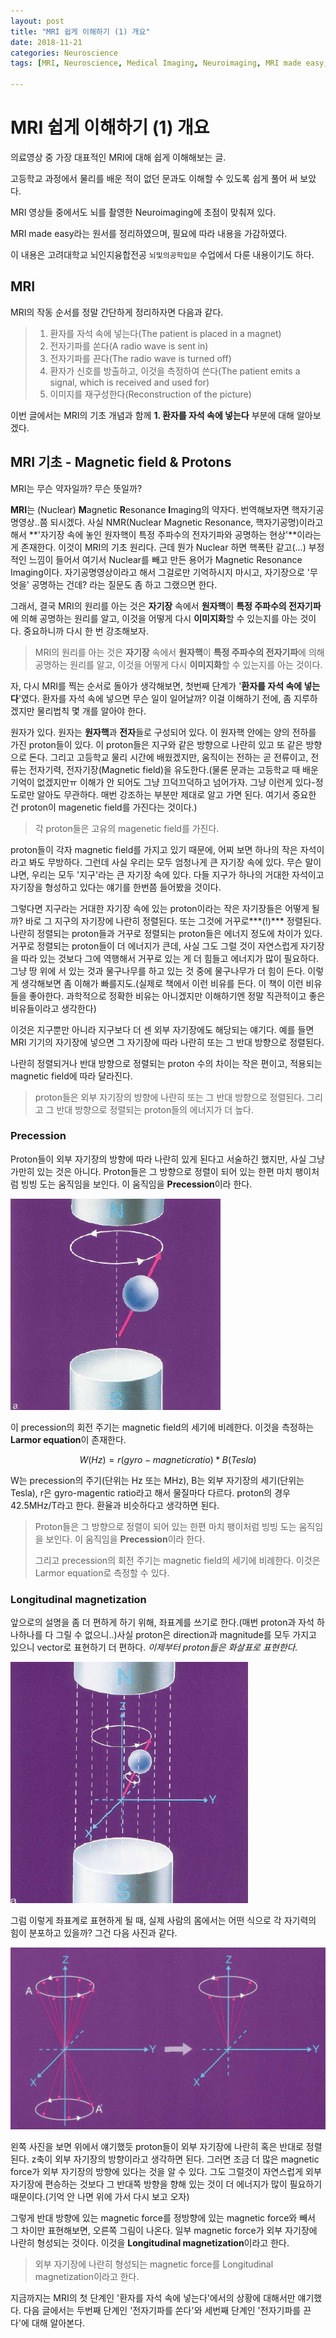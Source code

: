```yaml
---
layout: post
title: "MRI 쉽게 이해하기 (1) 개요"
date: 2018-11-21
categories: Neuroscience
tags: [MRI, Neuroscience, Medical Imaging, Neuroimaging, MRI made easy, Introduction]

---
```




# MRI 쉽게 이해하기 (1) 개요

의료영상 중 가장 대표적인 MRI에 대해 쉽게 이해해보는 글. 

고등학교 과정에서 물리를 배운 적이 없던 문과도 이해할 수 있도록 쉽게 풀어 써 보았다.

MRI 영상들 중에서도 뇌를 촬영한 Neuroimaging에 초점이 맞춰져 있다. 

MRI made easy라는 원서를 정리하였으며, 필요에 따라 내용을 가감하였다.

이 내용은 고려대학교 뇌인지융합전공 `뇌및의공학입문` 수업에서 다룬 내용이기도 하다.



## MRI

MRI의 작동 순서를 정말 간단하게 정리하자면 다음과 같다.

> 1. 환자를 자석 속에 넣는다(The patient is placed in a magnet)
> 2. 전자기파를 쏜다(A radio wave is sent in)
> 3. 전자기파를 끈다(The radio wave is turned off)
> 4. 환자가 신호를 방출하고, 이것을 측정하여 쓴다(The patient emits a signal, which is received and used for)
> 5. 이미지를 재구성한다(Reconstruction of the picture)



이번 글에서는 MRI의 기초 개념과 함께 **1. 환자를 자석 속에 넣는다** 부분에 대해 알아보겠다.



## MRI 기초 - Magnetic field & Protons

MRI는 무슨 약자일까? 무슨 뜻일까?

**MRI**는 (Nuclear) **M**agnetic **R**esonance **I**maging의 약자다. 번역해보자면 핵자기공명영상..쯤 되시겠다. 사실 NMR(Nuclear Magnetic Resonance, 핵자기공명)이라고 해서 **'자기장 속에 놓인 원자핵이 특정 주파수의 전자기파와 공명하는 현상'**이라는 게 존재한다. 이것이 MRI의 기초 원리다. 근데 뭔가 Nuclear 하면 핵폭탄 같고(...) 부정적인 느낌이 들어서 여기서 Nuclear를 빼고 만든 용어가 Magnetic Resonance Imaging이다. 자기공명영상이라고 해서 그걸로만 기억하시지 마시고, 자기장으로 '무엇을' 공명하는 건데? 라는 질문도 좀 하고 그랬으면 한다.

그래서, 결국 MRI의 원리를 아는 것은 **자기장** 속에서 **원자핵**이 **특정 주파수의 전자기파**에 의해 공명하는 원리를 알고, 이것을 어떻게 다시 **이미지화**할 수 있는지를 아는 것이다. 중요하니까 다시 한 번 강조해보자.



> MRI의 원리를 아는 것은 **자기장** 속에서 **원자핵**이 **특정 주파수의 전자기파**에 의해 공명하는 원리를 알고, 이것을 어떻게 다시 **이미지화**할 수 있는지를 아는 것이다.



자, 다시 MRI를 찍는 순서로 돌아가 생각해보면, 첫번째 단계가 '**환자를 자석 속에 넣는다**'였다. 환자를 자석 속에 넣으면 무슨 일이 일어날까? 이걸 이해하기 전에, 좀 지루하겠지만 물리법칙 몇 개를 알아야 한다. 

원자가 있다. 원자는 **원자핵**과 **전자**들로 구성되어 있다. 이 원자핵 안에는 양의 전하를 가진 proton들이 있다. 이 proton들은 지구와 같은 방향으로 나란히 있고 또 같은 방향으로 돈다. 그리고 고등학교 물리 시간에 배웠겠지만, 움직이는 전하는 곧 전류이고, 전류는 전자기력, 전자기장(Magnetic field)을 유도한다.(물론 문과는 고등학교 때 배운 기억이 없겠지만ㅠ 이해가 안 되어도 그냥 끄덕끄덕하고 넘어가자. 그냥 이런게 있다-정도로만 알아도 무관하다. 매번 강조하는 부분만 제대로 알고 가면 된다. 여기서 중요한 건 proton이 magenetic field를 가진다는 것이다.)



> 각 proton들은 고유의 magenetic field를 가진다.



proton들이 각자 magnetic field를 가지고 있기 때문에, 어찌 보면 하나의 작은 자석이라고 봐도 무방하다. 그런데 사실 우리는 모두 엄청나게 큰 자기장 속에 있다. 무슨 말이냐면, 우리는 모두 '지구'라는 큰 자기장 속에 있다. 다들 지구가 하나의 거대한 자석이고 자기장을 형성하고 있다는 얘기를 한번쯤 들어봤을 것이다. 

그렇다면 지구라는 거대한 자기장 속에 있는 proton이라는 작은 자기장들은 어떻게 될까? 바로 그 지구의 자기장에 나란히 정렬된다. 또는 그것에 거꾸로***(!)*** 정렬된다. 나란히 정렬되는 proton들과 거꾸로 정렬되는 proton들은 에너지 정도에 차이가 있다. 거꾸로 정렬되는 proton들이 더 에너지가 큰데, 사실 그도 그럴 것이 자연스럽게 자기장을 따라 있는 것보다 그에 역행해서 거꾸로 있는 게 더 힘들고 에너지가 많이 필요하다. 그냥 땅 위에 서 있는 것과 물구나무를 하고 있는 것 중에 물구나무가 더 힘이 든다. 이렇게 생각해보면 좀 이해가 빠를지도.(실제로 책에서 이런 비유를 든다. 이 책이 이런 비유들을 좋아한다. 과학적으로 정확한 비유는 아니겠지만 이해하기엔 정말 직관적이고 좋은 비유들이라고 생각한다)

이것은 지구뿐만 아니라 지구보다 더 센 외부 자기장에도 해당되는 얘기다. 예를 들면 MRI 기기의 자기장에 넣으면 그 자기장에  따라 나란히 또는 그 반대 방향으로 정렬된다.

나란히 정렬되거나 반대 방향으로 정렬되는 proton 수의 차이는 작은 편이고, 적용되는 magnetic field에 따라 달라진다. 



> proton들은 외부 자기장의 방향에 나란히 또는 그 반대 방향으로 정렬된다. 그리고 그 반대 방향으로 정렬되는 proton들의 에너지가 더 높다.



### Precession

Proton들이 외부 자기장의 방향에 따라 나란히 있게 된다고 서술하긴 했지만, 사실 그냥 가만히 있는 것은 아니다. Proton들은 그 방향으로 정렬이 되어 있는 한편 마치 팽이처럼 빙빙 도는 움직임을 보인다. 이 움직임을 **Precession**이라 한다. 

![](https://github.com/karl6885/karl6885.github.io/blob/master/assets/images/posts/MRI_made_easy/MRI_made_easy_001.png?raw=true)

이 precession의 회전 주기는 magnetic field의 세기에 비례한다. 이것을 측정하는 **Larmor equation**이 존재한다.


$$
W(Hz) = r(gyro-magnetic ratio)*B(Tesla)
$$


W는 precession의 주기(단위는 Hz 또는 MHz), B는 외부 자기장의 세기(단위는 Tesla), r은 gyro-magentic ratio라고 해서 물질마다 다르다. proton의 경우 42.5MHz/T라고 한다. 환율과 비슷하다고 생각하면 된다.



> Proton들은 그 방향으로 정렬이 되어 있는 한편 마치 팽이처럼 빙빙 도는 움직임을 보인다. 이 움직임을 **Precession**이라 한다. 
>
> 그리고 precession의 회전 주기는 magnetic field의 세기에 비례한다. 이것은 Larmor equation로 측정할 수 있다.



### Longitudinal magnetization

앞으로의 설명을 좀 더 편하게 하기 위해, 좌표계를 쓰기로 한다.(매번 proton과 자석 하나하나를 다 그릴 수 없으니..)사실 proton은 direction과 magnitude를 모두 가지고 있으니 vector로 표현하기 더 편하다. *이제부터 proton들은 화살표로 표현한다.*

![](https://github.com/karl6885/karl6885.github.io/blob/master/assets/images/posts/MRI_made_easy/MRI_made_easy_002.png?raw=true)

그럼 이렇게 좌표계로 표현하게 될 때, 실제 사람의 몸에서는 어떤 식으로 각 자기력의 힘이 분포하고 있을까? 그건 다음 사진과 같다.

![](https://github.com/karl6885/karl6885.github.io/blob/master/assets/images/posts/MRI_made_easy/MRI_made_easy_003.png?raw=true)

왼쪽 사진을 보면 위에서 얘기했듯 proton들이 외부 자기장에 나란히 혹은 반대로 정렬된다. z축이 외부 자기장의 방향이라고 생각하면 된다. 그러면 조금 더 많은  magnetic force가 외부 자기장의 방향에 있다는 것을 알 수 있다. 그도 그럴것이 자연스럽게 외부 자기장에 편승하는 것보다 그 반대쪽 방향을 향해 있는 것이 더 에너지가 많이 필요하기 때문이다.(기억 안 나면 위에 가서 다시 보고 오자) 

그렇게 반대 방향에 있는 magnetic force를 정방향에 있는 magnetic force와 빼서 그 차이만 표현해보면, 오른쪽 그림이 나온다. 일부 magnetic force가 외부 자기장에 나란히 형성되는 것이다. 이것을 **Longitudinal magnetization**이라고 한다.



> 외부 자기장에 나란히 형성되는 magnetic force를 Longitudinal magnetization이라고 한다.



지금까지는 MRI의 첫 단계인 '환자를 자석 속에 넣는다'에서의 상황에 대해서만 얘기했다. 다음 글에서는 두번째 단계인 '전자기파를 쏜다'와 세번째 단계인 '전자기파를 끈다'에 대해 알아본다.